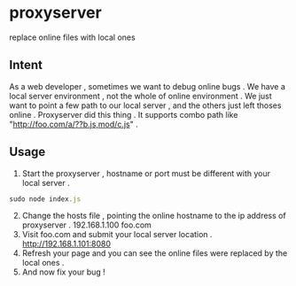 proxyserver
===========

replace online files with local ones

## Intent
As a web developer , sometimes we want to debug online bugs .
We have a local server environment , not the whole of online environment .
We just want to point a few path to our local server , and the others just left thoses online .
Proxyserver did this thing . It supports combo path like "http://foo.com/a/??b.js,mod/c.js" .

## Usage
1. Start the proxyserver , hostname or port must be different with your local server .
``` js
sudo node index.js
```
2. Change the hosts file , pointing the online hostname to the ip address of proxyserver .
192.168.1.100  foo.com
3. Visit foo.com and submit your local server location .
http://192.168.1.101:8080
4. Refresh your page and you can see the online files were replaced by the local ones .
5. And now fix your bug !
